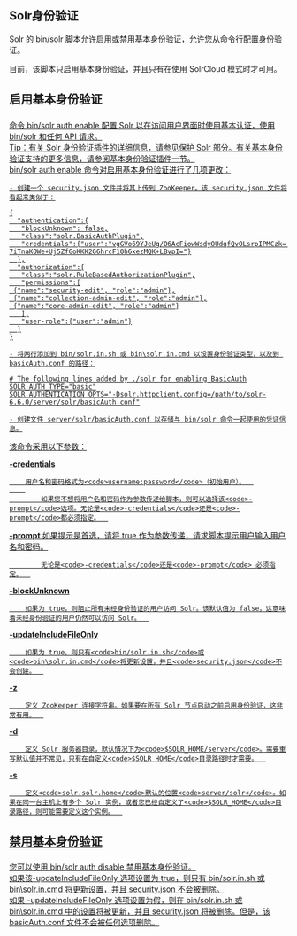 ## Solr身份验证 
<div class="content-intro view-box ">Solr 的 bin/solr 脚本允许启用或禁用基本身份验证，允许您从命令行配置身份验证。  
  
目前，该脚本只启用基本身份验证，并且只有在使用 SolrCloud 模式时才可用。  

## 启用基本身份验证

### <a href="http://lucene.apache.org/solr/guide/7_0/solr-control-script-reference.html#enabling-basic-authentication"/>

命令 bin/solr auth enable 配置 Solr 以在访问用户界面时使用基本认证，使用 bin/solr 和任何 API 请求。  
Tip：有关 Solr 身份验证插件的详细信息，请参见保护 Solr 部分。有关基本身份验证支持的更多信息，请参阅基本身份验证插件一节。  
bin/solr auth enable 命令对启用基本身份验证进行了几项更改：  

    - 创建一个 security.json 文件并将其上传到 ZooKeeper。该 security.json 文件将看起来类似于：
```
{
  "authentication":{
   "blockUnknown": false,
   "class":"solr.BasicAuthPlugin",
   "credentials":{"user":"vgGVo69YJeUg/O6AcFiowWsdyOUdqfQvOLsrpIPMCzk= 7iTnaKOWe+Uj5ZfGoKKK2G6hrcF10h6xezMQK+LBvpI="}
  },
  "authorization":{
   "class":"solr.RuleBasedAuthorizationPlugin",
   "permissions":[
 {"name":"security-edit", "role":"admin"},
 {"name":"collection-admin-edit", "role":"admin"},
 {"name":"core-admin-edit", "role":"admin"}
   ],
   "user-role":{"user":"admin"}
  }
}
```

    - 将两行添加到 bin/solr.in.sh 或 bin\solr.in.cmd 以设置身份验证类型，以及到 basicAuth.conf 的路径：
```
# The following lines added by ./solr for enabling BasicAuth
SOLR_AUTH_TYPE="basic"
SOLR_AUTHENTICATION_OPTS="-Dsolr.httpclient.config=/path/to/solr-6.6.0/server/solr/basicAuth.conf"
```

    - 创建文件 server/solr/basicAuth.conf 以存储与 bin/solr 命令一起使用的凭证信息。

该命令采用以下参数：  

**-credentials**
    
        用户名和密码格式为<code>username:password</code>（初始用户）。  
        
            如果您不想将用户名和密码作为参数传递给脚本，则可以选择该<code>-prompt</code>选项。无论是<code>-credentials</code>还是<code>-prompt</code>都必须指定。  
          
    
**-prompt**
        如果提示是首选，请将 true 作为参数传递，请求脚本提示用户输入用户名和密码。  
        
            无论是<code>-credentials</code>还是<code>-prompt</code> 必须指定。  
          
    
**-blockUnknown**
    
        如果为 true，则阻止所有未经身份验证的用户访问 Solr。该默认值为 false，这意味着未经身份验证的用户仍然可以访问 Solr。  
    
**-updateIncludeFileOnly**
    
        如果为 true，则只有<code>bin/solr.in.sh</code>或<code>bin\solr.in.cmd</code>将更新设置，并且<code>security.json</code>不会创建。  
    
**-z**
    
        定义 ZooKeeper 连接字符串。如果要在所有 Solr 节点启动之前启用身份验证，这非常有用。  
    
**-d**
    
        定义 Solr 服务器目录，默认情况下为<code>$SOLR_HOME/server</code>。需要重写默认值并不常见，只有在自定义<code>$SOLR_HOME</code>目录路径时才需要。  
    
**-s**
    
        定义<code>solr.solr.home</code>默认的位置<code>server/solr</code>。如果在同一台主机上有多个 Solr 实例，或者您已经自定义了<code>$SOLR_HOME</code>目录路径，则可能需要定义这个实例。  
    


## 禁用基本身份验证

### <a href="http://lucene.apache.org/solr/guide/7_0/solr-control-script-reference.html#disabling-basic-authentication"/>

您可以使用 bin/solr auth disable 禁用基本身份验证。  
如果该-updateIncludeFileOnly 选项设置为 true，则只有 bin/solr.in.sh 或 bin\solr.in.cmd 将更新设置，并且 security.json 不会被删除。  
如果 -updateIncludeFileOnly 选项设置为假，则在 bin/solr.in.sh 或 bin\solr.in.cmd 中的设置将被更新，并且 security.json 将被删除。但是，该 basicAuth.conf 文件不会被任何选项删除。  
